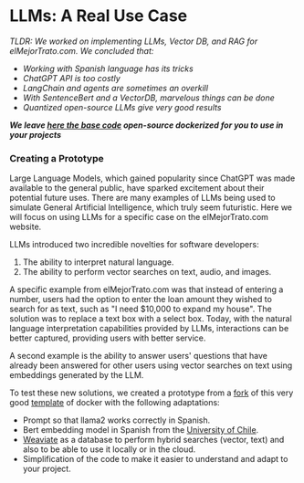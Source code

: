 # LLMs: A Real Use Case

*TLDR: We worked on implementing LLMs, Vector DB, and RAG for elMejorTrato.com. We concluded that:*
- *Working with Spanish language has its tricks*
- *ChatGPT API is too costly*
- *LangChain and agents are sometimes an overkill*
- *With SentenceBert and a VectorDB, marvelous things can be done*
- *Quantized open-source LLMs give very good results*

_**We leave [here the base code](https://github.com/amiune/genai-stack/) open-source dockerized for you to use in your projects**_

### Creating a Prototype

Large Language Models, which gained popularity since ChatGPT was made available to the general public, have sparked excitement about their potential future uses. 
There are many examples of LLMs being used to simulate General Artificial Intelligence, which truly seem futuristic.
Here we will focus on using LLMs for a specific case on the elMejorTrato.com website.

LLMs introduced two incredible novelties for software developers:
1. The ability to interpret natural language.
2. The ability to perform vector searches on text, audio, and images.

A specific example from elMejorTrato.com was that instead of entering a number, users had the option to enter the loan amount they wished to search for as text, such as "I need $10,000 to expand my house". The solution was to replace a text box with a select box. Today, with the natural language interpretation capabilities provided by LLMs, interactions can be better captured, providing users with better service.

A second example is the ability to answer users' questions that have already been answered for other users using vector searches on text using embeddings generated by the LLM.

To test these new solutions, we created a prototype from a [fork](https://github.com/amiune/genai-stack) of this very good [template](https://github.com/docker/genai-stack) of docker with the following adaptations:
- Prompt so that llama2 works correctly in Spanish.
- Bert embedding model in Spanish from the [University of Chile](https://huggingface.co/dccuchile/bert-base-spanish-wwm-cased).
- [Weaviate](https://weaviate.io/) as a database to perform hybrid searches (vector, text) and also to be able to use it locally or in the cloud.
- Simplification of the code to make it easier to understand and adapt to your project.
